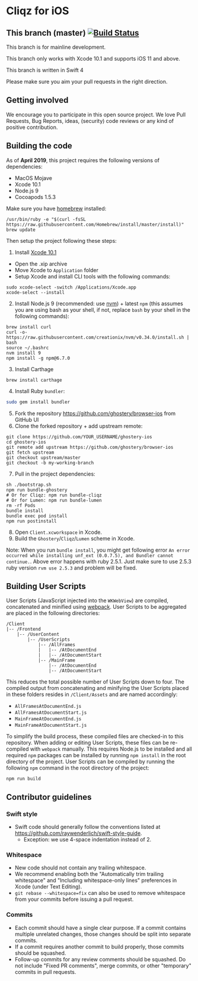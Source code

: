 Cliqz for iOS
===============

This branch (master)   [![Build Status](https://dev.azure.com/cliqzci/IOS/_apis/build/status/ghostery.browser-ios)](https://dev.azure.com/cliqzci/IOS/_build/latest?definitionId=1)
-----------

This branch is for mainline development.

This branch only works with Xcode 10.1 and supports iOS 11 and above.

This branch is written in Swift 4

Please make sure you aim your pull requests in the right direction.


Getting involved
----------------

We encourage you to participate in this open source project. We love Pull Requests, Bug Reports, ideas, (security) code reviews or any kind of positive contribution.


Building the code
-----------------

As of __April 2019__, this project requires the following versions of dependencies:
* MacOS Mojave
* Xcode 10.1
* Node.js 9
* Cocoapods 1.5.3

Make sure you have [homebrew](https://brew.sh/) installed:
```shell
/usr/bin/ruby -e "$(curl -fsSL https://raw.githubusercontent.com/Homebrew/install/master/install)"
brew update
```

Then setup the project following these steps:
1. Install [Xcode 10.1](https://download.developer.apple.com/Developer_Tools/Xcode_10.1/Xcode_10.1.xip)
  * Open the .xip archive
  * Move Xcode to `Application` folder
  * Setup Xcode and install CLI tools with the following commands:
```shell
sudo xcode-select -switch /Applications/Xcode.app
xcode-select --install
```
2. Install Node.js 9 (recommended: use [nvm](https://github.com/creationix/nvm)) + latest `npm` (this assumes you are using bash as your shell, if not, replace `bash` by your shell in the following commands):
```shell
brew install curl
curl -o- https://raw.githubusercontent.com/creationix/nvm/v0.34.0/install.sh | bash
source ~/.bashrc
nvm install 9
npm install -g npm@6.7.0
```
3. Install Carthage
 ```shell
brew install carthage
```
4. Install Ruby `bundler`:
```sh
sudo gem install bundler
```
5. Fork the repository https://github.com/ghostery/browser-ios from GitHub UI
6. Clone the forked repository + add upstream remote:
```shell
git clone https://github.com/YOUR_USERNAME/ghostery-ios
cd ghostery-ios
git remote add upstream https://github.com/ghostery/browser-ios
git fetch upstream
git checkout upstream/master
git checkout -b my-working-branch
```
7. Pull in the project dependencies:
```shell
sh ./bootstrap.sh
npm run bundle-ghostery
# Or for Cliqz: npm run bundle-cliqz
# Or for Lumen: npm run bundle-lumen
rm -rf Pods
bundle install
bundle exec pod install
npm run postinstall
```
8. Open `Client.xcworkspace` in Xcode.
9. Build the `Ghostery`/`Cliqz`/`Lumen` scheme in Xcode.

Note: When you run `bundle install`, you might get following error `An error occurred while installing unf_ext (0.0.7.5), and Bundler cannot continue.`. Above error happens with ruby 2.5.1. Just make sure to use 2.5.3 ruby version `rvm use 2.5.3` and problem will be fixed. 

## Building User Scripts

User Scripts (JavaScript injected into the `WKWebView`) are compiled, concatenated and minified using [webpack](https://webpack.js.org/). User Scripts to be aggregated are placed in the following directories:

```
/Client
|-- /Frontend
    |-- /UserContent
        |-- /UserScripts
            |-- /AllFrames
            |   |-- /AtDocumentEnd
            |   |-- /AtDocumentStart
            |-- /MainFrame
                |-- /AtDocumentEnd
                |-- /AtDocumentStart
```

This reduces the total possible number of User Scripts down to four. The compiled output from concatenating and minifying the User Scripts placed in these folders resides in `/Client/Assets` and are named accordingly:

* `AllFramesAtDocumentEnd.js`
* `AllFramesAtDocumentStart.js`
* `MainFrameAtDocumentEnd.js`
* `MainFrameAtDocumentStart.js`

To simplify the build process, these compiled files are checked-in to this repository. When adding or editing User Scripts, these files can be re-compiled with `webpack` manually. This requires Node.js to be installed and all required `npm` packages can be installed by running `npm install` in the root directory of the project. User Scripts can be compiled by running the following `npm` command in the root directory of the project:

```
npm run build
```

## Contributor guidelines

### Swift style
* Swift code should generally follow the conventions listed at https://github.com/raywenderlich/swift-style-guide.
  * Exception: we use 4-space indentation instead of 2.

### Whitespace
* New code should not contain any trailing whitespace.
* We recommend enabling both the "Automatically trim trailing whitespace" and "Including whitespace-only lines" preferences in Xcode (under Text Editing).
* <code>git rebase --whitespace=fix</code> can also be used to remove whitespace from your commits before issuing a pull request.

### Commits
* Each commit should have a single clear purpose. If a commit contains multiple unrelated changes, those changes should be split into separate commits.
* If a commit requires another commit to build properly, those commits should be squashed.
* Follow-up commits for any review comments should be squashed. Do not include "Fixed PR comments", merge commits, or other "temporary" commits in pull requests.
